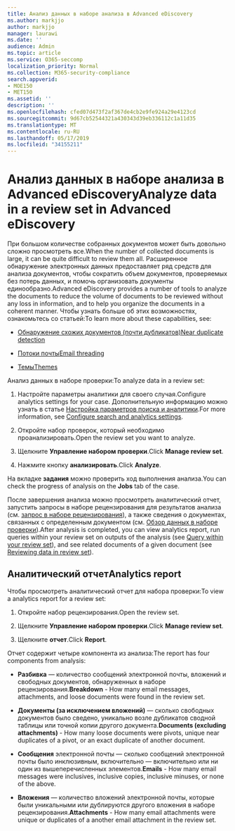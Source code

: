 ```yaml
---
title: Анализ данных в наборе анализа в Advanced eDiscovery
ms.author: markjjo
author: markjjo
manager: laurawi
ms.date: ''
audience: Admin
ms.topic: article
ms.service: O365-seccomp
localization_priority: Normal
ms.collection: M365-security-compliance
search.appverid:
- MOE150
- MET150
ms.assetid: ''
description: ''
ms.openlocfilehash: cfed07d473f2af367de4cb2e9fe924a29e4123cd
ms.sourcegitcommit: 9d67cb52544321a430343d39eb336112c1a11d35
ms.translationtype: MT
ms.contentlocale: ru-RU
ms.lasthandoff: 05/17/2019
ms.locfileid: "34155211"
---
```

# <a name="analyze-data-in-a-review-set-in-advanced-ediscovery"></a><span data-ttu-id="be78a-102">Анализ данных в наборе анализа в Advanced eDiscovery</span><span class="sxs-lookup"><span data-stu-id="be78a-102">Analyze data in a review set in Advanced eDiscovery</span></span>

<span data-ttu-id="be78a-103">При большом количестве собранных документов может быть довольно сложно просмотреть все.</span><span class="sxs-lookup"><span data-stu-id="be78a-103">When the number of collected documents is large, it can be quite difficult to review them all.</span></span> <span data-ttu-id="be78a-104">Расширенное обнаружение электронных данных предоставляет ряд средств для анализа документов, чтобы сократить объем документов, проверяемых без потерь данных, и помочь организовать документы единообразно.</span><span class="sxs-lookup"><span data-stu-id="be78a-104">Advanced eDiscovery provides a number of tools to analyze the documents to reduce the volume of documents to be reviewed without any loss in information, and to help you organize the documents in a coherent manner.</span></span> <span data-ttu-id="be78a-105">Чтобы узнать больше об этих возможностях, ознакомьтесь со статьей:</span><span class="sxs-lookup"><span data-stu-id="be78a-105">To learn more about these capabilities, see:</span></span>

- [<span data-ttu-id="be78a-106">Обнаружение схожих документов (почти дубликатов)</span><span class="sxs-lookup"><span data-stu-id="be78a-106">Near duplicate detection</span></span>](near-duplicates.md)

- [<span data-ttu-id="be78a-107">Потоки почты</span><span class="sxs-lookup"><span data-stu-id="be78a-107">Email threading</span></span>](email-threading.md)

- [<span data-ttu-id="be78a-108">Темы</span><span class="sxs-lookup"><span data-stu-id="be78a-108">Themes</span></span>](themes.md)

<span data-ttu-id="be78a-109">Анализ данных в наборе проверки:</span><span class="sxs-lookup"><span data-stu-id="be78a-109">To analyze data in a review set:</span></span>

1. <span data-ttu-id="be78a-110">Настройте параметры аналитики для своего случая.</span><span class="sxs-lookup"><span data-stu-id="be78a-110">Configure analytics settings for your case.</span></span> <span data-ttu-id="be78a-111">Дополнительную информацию можно узнать в статье [Настройка параметров поиска и аналитики](configure-search-analytics-settings.md).</span><span class="sxs-lookup"><span data-stu-id="be78a-111">For more information, see [Configure search and analytics settings](configure-search-analytics-settings.md).</span></span>

2. <span data-ttu-id="be78a-112">Откройте набор проверок, который необходимо проанализировать.</span><span class="sxs-lookup"><span data-stu-id="be78a-112">Open the review set you want to analyze.</span></span>

3. <span data-ttu-id="be78a-113">Щелкните **Управление набором проверки**.</span><span class="sxs-lookup"><span data-stu-id="be78a-113">Click **Manage review set**.</span></span>

4. <span data-ttu-id="be78a-114">Нажмите кнопку **анализировать**.</span><span class="sxs-lookup"><span data-stu-id="be78a-114">Click **Analyze**.</span></span>

<span data-ttu-id="be78a-115">На вкладке **задания** можно проверить ход выполнения анализа.</span><span class="sxs-lookup"><span data-stu-id="be78a-115">You can check the progress of analysis on the **Jobs** tab of the case.</span></span>

 <span data-ttu-id="be78a-116">После завершения анализа можно просмотреть аналитический отчет, запустить запросы в наборе рецензирования для результатов анализа (см. [запрос в наборе рецензирования](review-set-search.md)), а также сведения о документах, связанных с определенным документом (см. [Обзор данных в наборе проверки](reviewing-data-in-review-set.md)).</span><span class="sxs-lookup"><span data-stu-id="be78a-116">After analysis is completed, you can view analytics report, run queries within your review set on outputs of the analysis (see [Query within your review set](review-set-search.md)), and see related documents of a given document (see [Reviewing data in review set](reviewing-data-in-review-set.md)).</span></span>

## <a name="analytics-report"></a><span data-ttu-id="be78a-117">Аналитический отчет</span><span class="sxs-lookup"><span data-stu-id="be78a-117">Analytics report</span></span>

<span data-ttu-id="be78a-118">Чтобы просмотреть аналитический отчет для набора проверки:</span><span class="sxs-lookup"><span data-stu-id="be78a-118">To view a analytics report for a review set:</span></span>

1. <span data-ttu-id="be78a-119">Откройте набор рецензирования.</span><span class="sxs-lookup"><span data-stu-id="be78a-119">Open the review set.</span></span>

2. <span data-ttu-id="be78a-120">Щелкните **Управление набором проверки**.</span><span class="sxs-lookup"><span data-stu-id="be78a-120">Click **Manage review set**.</span></span>

3. <span data-ttu-id="be78a-121">Щелкните **отчет**.</span><span class="sxs-lookup"><span data-stu-id="be78a-121">Click **Report**.</span></span>

<span data-ttu-id="be78a-122">Отчет содержит четыре компонента из анализа:</span><span class="sxs-lookup"><span data-stu-id="be78a-122">The report has four components from analysis:</span></span>

- <span data-ttu-id="be78a-123">**Разбивка** — количество сообщений электронной почты, вложений и свободных документов, обнаруженных в наборе рецензирования.</span><span class="sxs-lookup"><span data-stu-id="be78a-123">**Breakdown** - How many email messages, attachments, and loose documents were found in the review set.</span></span>

- <span data-ttu-id="be78a-124">**Документы (за исключением вложений)** — сколько свободных документов было сведено, уникально возле дубликатов сводной таблицы или точной копии другого документа.</span><span class="sxs-lookup"><span data-stu-id="be78a-124">**Documents (excluding attachments)** - How many loose documents were pivots, unique near duplicates of a pivot, or an exact duplicate of another document.</span></span>

- <span data-ttu-id="be78a-125">**Сообщения** электронной почты — сколько сообщений электронной почты было инклюзивным, включительно — включительно или ни один из вышеперечисленных элементов.</span><span class="sxs-lookup"><span data-stu-id="be78a-125">**Emails** - How many email messages were inclusives, inclusive copies, inclusive minuses, or none of the above.</span></span>

- <span data-ttu-id="be78a-126">**Вложения** — количество вложений электронной почты, которые были уникальными или дублируются другого вложения в наборе рецензирования.</span><span class="sxs-lookup"><span data-stu-id="be78a-126">**Attachments** - How many email attachments were unique or duplicates of a another email attachment in the review set.</span></span>